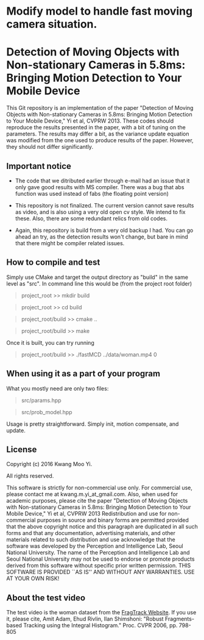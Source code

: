 Modify model to handle fast moving camera situation.
===============================================================================

Detection of  Moving Objects  with Non-stationary  Cameras in  5.8ms: Bringing Motion Detection to Your Mobile Device
================================================================================

This  Git repository  is an  implementation of  the paper  "Detection of  Moving
Objects with Non-stationary Cameras in  5.8ms: Bringing Motion Detection to Your
Mobile Device," Yi  et al, CVPRW 2013. These codes  should reproduce the results
presented in the paper, with a bit  of tuning on the parameters. The results may
differ a bit, as the variance update  equation was modified from the one used to
produce results of the paper. However, they should not differ significantly.

Important notice
--------------------------------------------------------------------------------

* The code that we  ditributed earlier through e-mail had an  issue that it only
  gave good results with MS compiler. There was a bug that abs function was used
  instead of fabs (the floating point version)

* This repository is  not finalized. The current version cannot  save results as
  video,  and is  also  using  a very  old  open cv  style.   We  intend to  fix
  these. Also, there are some redundant relics from old codes.

* Again, this repository is build from a very old backup I had. You can go ahead
  an try,  as the detection  results won't change, but  bare in mind  that there
  might be compiler related issues.

How to compile and test
--------------------------------------------------------------------------------

Simply use CMake and target the output directory as "build" in the same level as
"src". In command line this would be (from the project root folder)

> project_root >> mkdir build

> project_root >> cd build

> project_root/build >> cmake ..

> project_root/build >> make

Once it is built, you can try running

> project_root/build >> ./fastMCD ../data/woman.mp4 0

When using it as a part of your program
--------------------------------------------------------------------------------

What you mostly need are only two files:

> src/params.hpp

> src/prob_model.hpp

Usage is pretty straightforward. Simply init, motion compensate, and update.

License
--------------------------------------------------------------------------------

Copyright (c) 2016 Kwang Moo Yi.

All rights reserved.

This  software is  strictly for  non-commercial use  only.  For  commercial use,
please  contact  me at  kwang.m.yi_at_gmail.com.   Also,  when used  for
academic  purposes, please  cite the  paper  "Detection of  Moving Objects  with
Non-stationary  Cameras  in 5.8ms:  Bringing  Motion  Detection to  Your  Mobile
Device," Yi et al, CVPRW 2013 Redistribution and use for non-commercial purposes
in  source and  binary forms  are permitted  provided that  the above  copyright
notice  and  this paragraph  are  duplicated  in all  such  forms  and that  any
documentation,  advertising  materials,  and  other materials  related  to  such
distribution  and  use  acknowledge  that  the software  was  developed  by  the
Perception and  Intelligence Lab,  Seoul National University.   The name  of the
Perception and Intelligence Lab and Seoul National University may not be used to
endorse or  promote products derived  from this software without  specific prior
written  permission.   THIS SOFTWARE  IS  PROVIDED  ``AS  IS'' AND  WITHOUT  ANY
WARRANTIES.  USE AT YOUR OWN RISK!

About the test video
--------------------------------------------------------------------------------

The    test    video   is    the    woman    dataset   from    the    [FragTrack
Website](http://www.cs.technion.ac.il/~amita/fragtrack/fragtrack.htm).   If  you
use  it,  please   cite,  Amit  Adam,  Ehud  Rivlin,   Ilan  Shimshoni:  "Robust
Fragments-based  Tracking  using the  Integral  Histogram."   Proc.  CVPR  2006,
pp. 798-805
